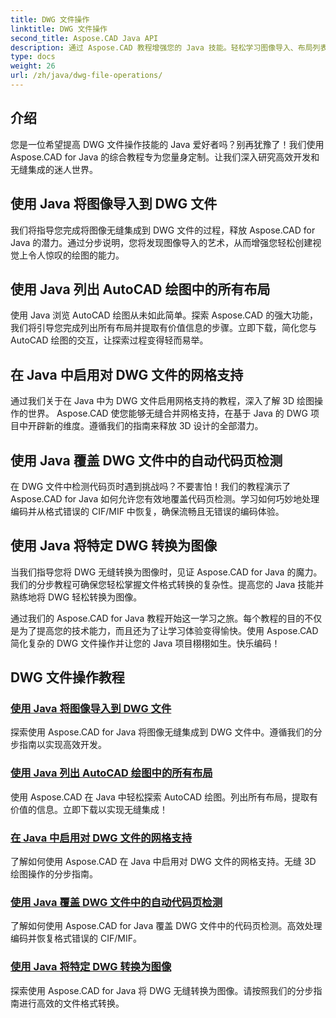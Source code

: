 ```yaml
---
title: DWG 文件操作
linktitle: DWG 文件操作
second_title: Aspose.CAD Java API
description: 通过 Aspose.CAD 教程增强您的 Java 技能。轻松学习图像导入、布局列表、网格支持、代码页覆盖以及 DWG 到图像转换。
type: docs
weight: 26
url: /zh/java/dwg-file-operations/
---
```

## 介绍

您是一位希望提高 DWG 文件操作技能的 Java 爱好者吗？别再犹豫了！我们使用 Aspose.CAD for Java 的综合教程专为您量身定制。让我们深入研究高效开发和无缝集成的迷人世界。

## 使用 Java 将图像导入到 DWG 文件

我们将指导您完成将图像无缝集成到 DWG 文件的过程，释放 Aspose.CAD for Java 的潜力。通过分步说明，您将发现图像导入的艺术，从而增强您轻松创建视觉上令人惊叹的绘图的能力。

## 使用 Java 列出 AutoCAD 绘图中的所有布局

使用 Java 浏览 AutoCAD 绘图从未如此简单。探索 Aspose.CAD 的强大功能，我们将引导您完成列出所有布局并提取有价值信息的步骤。立即下载，简化您与 AutoCAD 绘图的交互，让探索过程变得轻而易举。

## 在 Java 中启用对 DWG 文件的网格支持

通过我们关于在 Java 中为 DWG 文件启用网格支持的教程，深入了解 3D 绘图操作的世界。 Aspose.CAD 使您能够无缝合并网格支持，在基于 Java 的 DWG 项目中开辟新的维度。遵循我们的指南来释放 3D 设计的全部潜力。

## 使用 Java 覆盖 DWG 文件中的自动代码页检测

在 DWG 文件中检测代码页时遇到挑战吗？不要害怕！我们的教程演示了 Aspose.CAD for Java 如何允许您有效地覆盖代码页检测。学习如何巧妙地处理编码并从格式错误的 CIF/MIF 中恢复，确保流畅且无错误的编码体验。

## 使用 Java 将特定 DWG 转换为图像

当我们指导您将 DWG 无缝转换为图像时，见证 Aspose.CAD for Java 的魔力。我们的分步教程可确保您轻松掌握文件格式转换的复杂性。提高您的 Java 技能并熟练地将 DWG 轻松转换为图像。

通过我们的 Aspose.CAD for Java 教程开始这一学习之旅。每个教程的目的不仅是为了提高您的技术能力，而且还为了让学习体验变得愉快。使用 Aspose.CAD 简化复杂的 DWG 文件操作并让您的 Java 项目栩栩如生。快乐编码！

## DWG 文件操作教程
### [使用 Java 将图像导入到 DWG 文件](./import-image-to-dwg/)
探索使用 Aspose.CAD for Java 将图像无缝集成到 DWG 文件中。遵循我们的分步指南以实现高效开发。
### [使用 Java 列出 AutoCAD 绘图中的所有布局](./list-all-layouts/)
使用 Aspose.CAD 在 Java 中轻松探索 AutoCAD 绘图。列出所有布局，提取有价值的信息。立即下载以实现无缝集成！
### [在 Java 中启用对 DWG 文件的网格支持](./mesh-support-for-dwg/)
了解如何使用 Aspose.CAD 在 Java 中启用对 DWG 文件的网格支持。无缝 3D 绘图操作的分步指南。
### [使用 Java 覆盖 DWG 文件中的自动代码页检测](./override-code-page-detection/)
了解如何使用 Aspose.CAD for Java 覆盖 DWG 文件中的代码页检测。高效处理编码并恢复格式错误的 CIF/MIF。
### [使用 Java 将特定 DWG 转换为图像](./convert-dwg-to-image/)
探索使用 Aspose.CAD for Java 将 DWG 无缝转换为图像。请按照我们的分步指南进行高效的文件格式转换。
